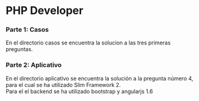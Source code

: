 <h1>PHP Developer</h1>

<h3>Parte 1: Casos </h3>
En el directorio casos se encuentra la solucion a las tres primeras preguntas.

<h3>Parte 2: Aplicativo </h3>
En el directorio aplicativo se encuentra la solución a la pregunta número 4, para el cual se ha utilizado Slim Framework 2.<br>
Para el el backend se ha utilizado bootstrap y angularjs 1.6

